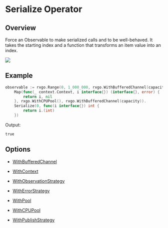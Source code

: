 # Serialize Operator

## Overview

Force an Observable to make serialized calls and to be well-behaved. 
It takes the starting index and a function that transforms an item value into an index. 

![](http://reactivex.io/documentation/operators/images/serialize.c.png)

## Example

```go
observable := rxgo.Range(0, 1_000_000, rxgo.WithBufferedChannel(capacity)).
	Map(func(_ context.Context, i interface{}) (interface{}, error) {
		return i, nil
	}, rxgo.WithCPUPool(), rxgo.WithBufferedChannel(capacity)).
	Serialize(0, func(i interface{}) int {
		return i.(int)
	})
```

Output:

```
true
```

## Options

* [WithBufferedChannel](options.md#withbufferedchannel)

* [WithContext](options.md#withcontext)

* [WithObservationStrategy](options.md#withobservationstrategy)

* [WithErrorStrategy](options.md#witherrorstrategy)

* [WithPool](options.md#withpool)

* [WithCPUPool](options.md#withcpupool)

* [WithPublishStrategy](options.md#withpublishstrategy)